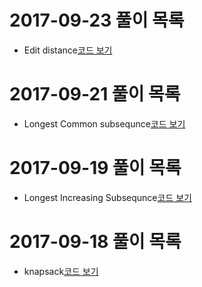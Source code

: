 # 2017-09-23 풀이 목록
* Edit distance[코드 보기](editdistance/Main.java)
# 2017-09-21 풀이 목록
* Longest Common subsequnce[코드 보기](lcs/Main.java)
# 2017-09-19 풀이 목록
* Longest Increasing Subsequnce[코드 보기](lis/Main.java)
# 2017-09-18 풀이 목록
* knapsack[코드 보기](knapsack/Main.java)